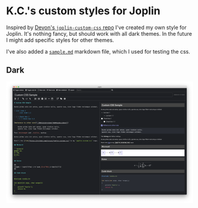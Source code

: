 # K.C.'s custom styles for Joplin

Inspired by [Devon's `joplin-custom-css` repo](https://github.com/devonzuegel/joplin-custom-css) I've created my own style for Joplin. It's nothing fancy, but should work with all dark themes.
In the future I might add specific styles for other themes.

I've also added a [`sample.md`](sample.md) markdown file, which I used for testing the css.

## Dark

![](images/Dark.png)
